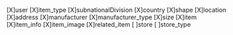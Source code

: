 [X]user
[X]item_type
[X]subnationalDivision
[X]country
[X]shape
[X]location
[X]address
[X]manufacturer
[X]manufacturer_type
[X]size
[X]item
[X]item_info
[X]item_image
[X]related_item
[ ]store
[ ]store_type